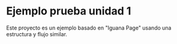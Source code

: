 # Ejemplo prueba unidad 1

Este proyecto es un ejemplo basado en "Iguana Page" usando una estructura y flujo similar.

